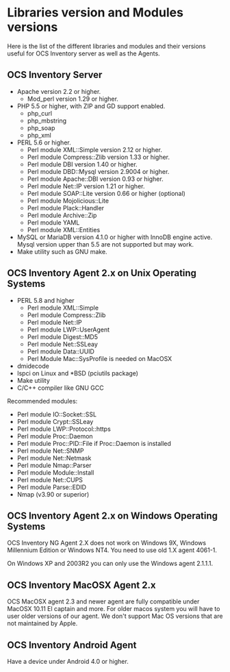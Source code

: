 # Libraries version and Modules versions

Here is the list of the different libraries and modules and their versions useful for OCS Inventory server as well as the Agents.

## OCS Inventory Server

* Apache version 2.2 or higher.
    * Mod_perl version 1.29 or higher.
* PHP 5.5 or higher, with ZIP and GD support enabled.
    * php_curl
    * php_mbstring
    * php_soap
    * php_xml
* PERL 5.6 or higher.
    * Perl module XML::Simple version 2.12 or higher.
    * Perl module Compress::Zlib version 1.33 or higher.
    * Perl module DBI version 1.40 or higher.
    * Perl module DBD::Mysql version 2.9004 or higher.
    * Perl module Apache::DBI version 0.93 or higher.
    * Perl module Net::IP version 1.21 or higher.
    * Perl module SOAP::Lite version 0.66 or higher (optional)
    * Perl module Mojolicious::Lite
    * Perl module Plack::Handler
    * Perl module Archive::Zip
    * Perl module YAML
    * Perl module XML::Entities
* MySQL or MariaDB version 4.1.0 or higher with InnoDB engine active. Mysql version upper than 5.5 are not supported but may work.
* Make utility such as GNU make.

## OCS Inventory Agent 2.x on Unix Operating Systems

* PERL 5.8 and higher
    * Perl module XML::Simple
    * Perl module Compress::Zlib
    * Perl module Net::IP
    * Perl module LWP::UserAgent
    * Perl module Digest::MD5
    * Perl module Net::SSLeay
    * Perl module Data::UUID
    * Perl Module Mac::SysProfile is needed on MacOSX
* dmidecode
* lspci on Linux and *BSD (pciutils package)
* Make utility
* C/C++ compiler like GNU GCC

Recommended modules:

* Perl module IO::Socket::SSL
* Perl module Crypt::SSLeay
* Perl module LWP::Protocol::https
* Perl module Proc::Daemon
* Perl module Proc::PID::File if Proc::Daemon is installed
* Perl module Net::SNMP
* Perl module Net::Netmask
* Perl module Nmap::Parser
* Perl module Module::Install
* Perl module Net::CUPS
* Perl module Parse::EDID
* Nmap (v3.90 or superior)

## OCS Inventory Agent 2.x on Windows Operating Systems

OCS Inventory NG Agent 2.X does not work on Windows 9X, Windows Millennium Edition or Windows NT4.
You need to use old 1.X agent 4061-1.

On Windows XP and 2003R2 you can only use the Windows agent 2.1.1.1.

## OCS Inventory MacOSX Agent 2.x

OCS MacOSX agent 2.3 and newer agent are fully compatible under MacOSX 10.11 El captain and more.
For older macos system you will have to user older versions of our agent. We don't support Mac OS versions that are not maintained by Apple.

## OCS Inventory Android Agent

Have a device under Android 4.0 or higher.
